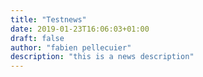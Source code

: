 ```yaml
---
title: "Testnews"
date: 2019-01-23T16:06:03+01:00
draft: false
author: "fabien pellecuier"
description: "this is a news description"
---
```

